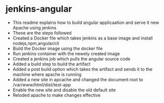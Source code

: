 # jenkins-angular
 * This readme explains how to build angular applicaation and serve it new Apache using jenkins
 * These are the steps followed
 * Created a Docker file which takes jenkins as a base image and install nodejs,npm,angular/cli
 * Build the Docker image using the docker file
 * Run jenkins container with the newely created image
 * Created a jenkins job which pulls the angular source code
 * Added a build step to build the artifact
 * Added a post build option which takes the artifact and sends it to the machine where apache is running
 * Added a new site in apcache and changed the document root to /var/www/html/dist/test-app
 * Enable the new site and disable the old default site
 * Reloded apache to make changes effective
